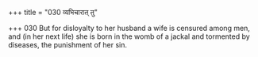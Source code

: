 +++
title = "030 व्यभिचारात् तु"

+++
030	But for disloyalty to her husband a wife is censured among men, and (in her next life) she is born in the womb of a jackal and tormented by diseases, the punishment of her sin.